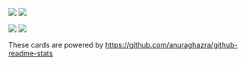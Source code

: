 ![](https://github-readme-stats.vercel.app/api/pin/?username=streamwest-1629&repo=desires-of-sheep&show_owner=true&theme=maroongold)
![](https://github-readme-stats.vercel.app/api/pin/?username=rehearsal-open&repo=rehearsal&show_owner=true&theme=maroongold)

![](https://github-readme-stats.vercel.app/api/top-langs/?username=streamwest-1629&theme=maroongold)
![](https://github-readme-stats.vercel.app/api/?username=streamwest-1629&show_icons=true&count_private=true&theme=maroongold)


These cards are powered by https://github.com/anuraghazra/github-readme-stats
